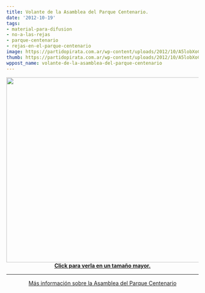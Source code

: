 ```yaml
---
title: Volante de la Asamblea del Parque Centenario.
date: '2012-10-19'
tags:
- material-para-difusion
- no-a-las-rejas
- parque-centenario
- rejas-en-el-parque-centenario
image: https://partidopirata.com.ar/wp-content/uploads/2012/10/A5lobXoCMAAu8ju.jpg-large.jpg
thumb: https://partidopirata.com.ar/wp-content/uploads/2012/10/A5lobXoCMAAu8ju.jpg-large-150x150.jpg
wppost_name: volante-de-la-asamblea-del-parque-centenario
---
```


<p style="text-align: center;"><a href="https://partidopirata.com.ar/wp-content/uploads/2012/10/A5lobXoCMAAu8ju.jpg-large.jpg"><img class="aligncenter  wp-image-6951" title="A5lobXoCMAAu8ju.jpg large" src="https://partidopirata.com.ar/wp-content/uploads/2012/10/A5lobXoCMAAu8ju.jpg-large.jpg" alt="" width="687" height="485" /><strong>Click para verla en un tamaño mayor.</strong></a></p>


<hr />
<p style="text-align: center;"><a href="https://partidopirata.com.ar/6904/la-destruccion-de-la-huerta-comunitaria-del-parque-centenario">Más información sobre la Asamblea del Parque Centenario</a></p>
